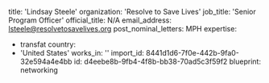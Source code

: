 title: 'Lindsay Steele'
organization: 'Resolve to Save Lives'
job_title: 'Senior Program Officer'
official_title: N/A
email_address: lsteele@resolvetosavelives.org
post_nominal_letters: MPH
expertise:
  - transfat
country:
  - 'United States'
works_in: ''
import_id: 8441d1d6-7f0e-442b-9fa0-32e594a4e4bb
id: d4eebe8b-9fb4-4f8b-bb38-70ad5c3f59f2
blueprint: networking
